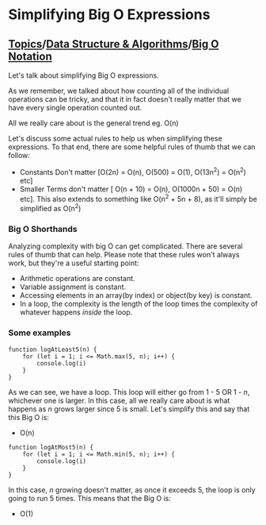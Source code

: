 # Simplifying Big O Expressions

## [Topics](../../../topics.md)/[Data Structure & Algorithms](../index.md)/[Big O Notation](./index.md)

Let's talk about simplifying Big O expressions.

As we remember, we talked about how counting all of the individual operations can be tricky, and that it in fact doesn't really matter that we have every single operation counted out.

All we really care about is the general trend eg. O(n)

Let's discuss some actual rules to help us when simplifying these expressions. To that end, there are some helpful rules of thumb that we can follow:

- Constants Don't matter [O(2n) = O(n), O(500) = O(1), O(13n<sup>2</sup>) = O(n<sup>2</sup>) etc]
- Smaller Terms don't matter [ O(n + 10) = O(n), O(1000n + 50) = O(n) etc]. This also extends to something like O(n<sup>2</sup> + 5n + 8), as it'll simply be simplified as O(n<sup>2</sup>)

### Big O Shorthands

Analyzing complexity with big O can get complicated. There are several rules of thumb that can help. Please note that these rules won't always work, but they're a useful starting point:

- Arithmetic operations are constant.
- Variable assignment is constant.
- Accessing elements in an array(by index) or object(by key) is constant.
- In a loop, the complexity is the length of the loop times the complexity of whatever happens _inside_ the loop.

### Some examples

```
function logAtLeast5(n) {
    for (let i = 1; i <= Math.max(5, n); i++) {
        console.log(i)
    }
}
```

As we can see, we have a loop. This loop will either go from 1 - 5 OR 1 - _n_, whichever one is larger. In this case, all we really care about is what happens as _n_ grows larger since 5 is small. Let's simplify this and say that this Big O is:

- O(n)

```
function logAtMost5(n) {
    for (let i = 1; i <= Math.min(5, n); i++) {
        console.log(i)
    }
}
```

In this case, _n_ growing doesn't matter, as once it exceeds 5, the loop is only going to run 5 times. This means that the Big O is:

- O(1)

